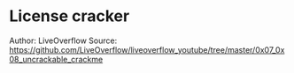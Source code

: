 # License cracker

Author: LiveOverflow
Source: https://github.com/LiveOverflow/liveoverflow_youtube/tree/master/0x07_0x08_uncrackable_crackme
